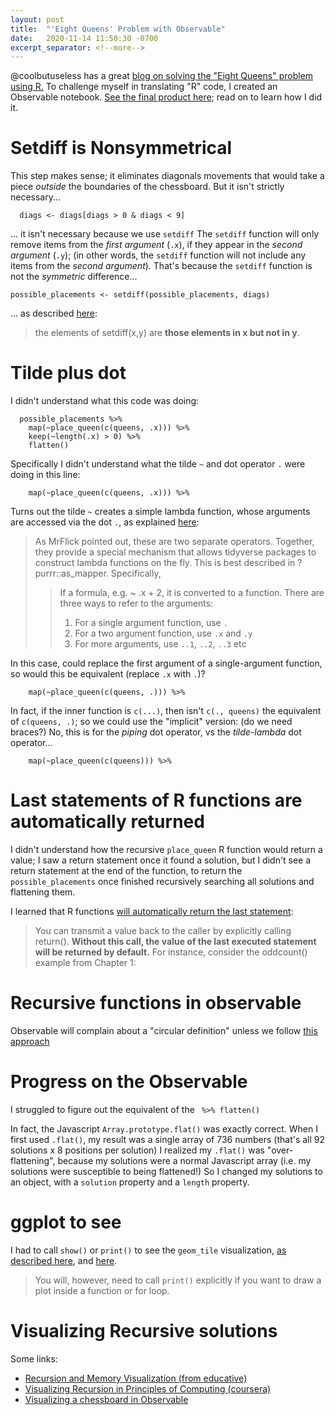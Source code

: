 ```yaml
---
layout: post
title:  "'Eight Queens' Problem with Observable"
date:   2020-11-14 11:50:30 -0700
excerpt_separator: <!--more-->
---
```


@coolbutuseless has a great [blog on solving the "Eight Queens" problem using R.](https://coolbutuseless.github.io/2020/11/02/8-queens-chess-problem/)
To challenge myself in translating "R" code, I created an Observable notebook. [See the final product here](https://observablehq.com/@theredpea/eight-queens); read on to learn how I did it.

<!--more-->


# Setdiff is Nonsymmetrical

This step makes sense; it eliminates diagonals movements that would take a piece *outside* the boundaries of the chessboard.
But it isn't strictly necessary...

```
  diags <- diags[diags > 0 & diags < 9]
```

... it isn't necessary because we use `setdiff`
The `setdiff` function will only remove items from the *first argument* (`.x`), if they appear in the *second argument* (`.y`); (in other words, the `setdiff` function will not include any items from the *second argument*). That's because the  `setdiff` function is not the *symmetric* difference...

```
possible_placements <- setdiff(possible_placements, diags)
```

... as described [here](https://www.rdocumentation.org/packages/prob/versions/1.0-1/topics/setdiff):
 > the elements of setdiff(x,y) are **those elements in x but not in y**.


# Tilde plus dot

I didn't understand what this code was doing:
```
  possible_placements %>% 
    map(~place_queen(c(queens, .x))) %>%
    keep(~length(.x) > 0) %>%
    flatten()
``` 

Specifically I didn't understand what the tilde `~` and dot operator `.` were doing in this line: 
```
    map(~place_queen(c(queens, .x))) %>%
```

Turns out the tilde `~` creates a simple lambda function, whose arguments are accessed via the dot `.`, as explained [here](https://stackoverflow.com/a/53160041/1175496):
 > As MrFlick pointed out, these are two separate operators. Together, they provide a special mechanism that allows tidyverse packages to construct lambda functions on the fly. This is best described in ?purrr::as_mapper. Specifically,
 >  > If a formula, e.g. ~ .x + 2, it is converted to a function. There are three ways to refer to the arguments:
 >  > 1. For a single argument function, use `.`
 >  > 1. For a two argument function, use `.x` and `.y`
 >  > 1. For more arguments, use `..1`, `..2`, `..3` etc

In this case, could replace the first argument of a single-argument function, so would this be equivalent (replace `.x` with `.`)?
```
    map(~place_queen(c(queens, .))) %>%
```
In fact, if the inner function is `c(...)`, then isn't `c(., queens)` the equivalent of `c(queens, .)`; so we could use the "implicit" version: (do we need braces?) 
No, this is for the *piping* dot operator, vs the *tilde-lambda* dot operator...
```
    map(~place_queen(c(queens))) %>%
```


# Last statements of R functions are automatically returned

I didn't understand how the recursive `place_queen` R function would return a value; I saw a return statement once it found a solution, but I didn't see a return statement at the end of the function, to return the `possible_placements` once finished recursively searching all solutions and flattening them.

I learned that R functions [will automatically return the last statement](https://www.oreilly.com/library/view/the-art-of/9781593273842/ch07s04.html):
 > You can transmit a value back to the caller by explicitly calling return(). **Without this call, the value of the last executed statement will be returned by default.** For instance, consider the oddcount() example from Chapter 1:

# Recursive functions in observable
Observable will complain about a "circular definition" unless we follow [this approach](https://talk.observablehq.com/t/recursive-function-as-block-value/734)

# Progress on the Observable
I struggled to figure out the equivalent of the ` %>% flatten()`

In fact, the Javascript `Array.prototype.flat()` was exactly correct.
When I first used `.flat()`, my result was a single array of 736 numbers (that's all 92 solutions x 8 positions per solution)
I realized my `.flat()` was "over-flattening", because my solutions were a normal Javascript array (i.e. my solutions were susceptible to being flattened!)
So I changed my solutions to an object, with a `solution` property and a `length` property.

# ggplot to see
I had to call `show()` or `print()` to see the `geom_tile` visualization, [as described here](https://stackoverflow.com/questions/26643852/ggplot-plots-in-scripts-do-not-display-in-rstudio), and [here](https://ggplot2.tidyverse.org/reference/print.ggplot.html).

 > You will, however, need to call `print()` explicitly if you want to draw a plot inside a function or for loop.

# Visualizing Recursive solutions
Some links: 
 - [Recursion and Memory Visualization (from educative)](https://www.educative.io/courses/recursion-for-coding-interviews-in-python/B8wMXy0nmvk)
 - [Visualizing Recursion in Principles of Computing (coursera)](https://www.coursera.org/lecture/principles-of-computing-2/visualizing-recursion-pubjS)
 - [Visualizing a chessboard in Observable](https://observablehq.com/@harrislapiroff/chessboard)
